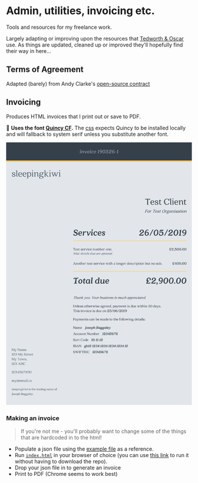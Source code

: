 # Admin, utilities, invoicing etc.

Tools and resources for my freelance work.

Largely adapting or improving upon the resources that [Tedworth & Oscar](https://tedworthandoscar.co.uk) use. As things are updated, cleaned up or improved they'll hopefully find their way in here...

## Terms of Agreement

Adapted (barely) from Andy Clarke's [open-source contract](https://stuffandnonsense.co.uk/projects/contract-killer)

## Invoicing

Produces HTML invoices that I print out or save to PDF.

💌 **Uses the font [Quincy CF](https://connary.com/quincy.html).** The [css](invoicing/style.css) expects Quincy to be installed locally and will fallback to system serif unless you substitute another font.

![screenshot of a test invoice](invoicing/invoice-example.png)

### Making an invoice

> If you're not me - you'll probably want to change some of the things that are hardcoded in to the html!

- Populate a json file using the [example file](invoicing/json/_test-data.json) as a reference.
- Run [`index.html`](invoicing/index.html) in your browser of choice (you can use [this link](https://htmlpreview.github.io/?https://github.com/sleepingkiwi/sleepingkiwi-admin/invoicing/index.html) to run it without having to download the repo).
- Drop your json file in to generate an invoice
- Print to PDF (Chrome seems to work best)
